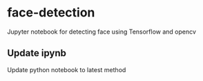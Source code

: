 # face-detection
Jupyter notebook for detecting face using Tensorflow and opencv

## Update ipynb
Update python notebook to latest method
